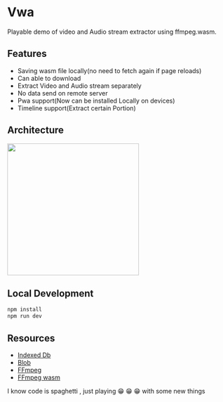 # Vwa

Playable demo of video and Audio stream extractor using ffmpeg.wasm.

## Features

- Saving wasm file locally(no need to fetch again if page reloads)
- Can able to download
- Extract Video and Audio stream separately
- No data send on remote server
- Pwa support(Now can be installed Locally on devices)
- Timeline support(Extract certain Portion)

## Architecture
<img src="img/arch.png" height="300"/>

## Local Development
``` bash
npm install
npm run dev
```

## Resources
- [Indexed Db](https://developer.mozilla.org/en-US/docs/Web/API/IndexedDB_API/Using_IndexedDB)
- [Blob](https://developer.mozilla.org/en-US/docs/Web/API/Blob)
- [FFmpeg](https://ffmpeg.org/ffmpeg.html)
- [FFmpeg wasm](https://github.com/ffmpegwasm/ffmpeg.wasm)


I know code is spaghetti , just playing 😁 😁 😁 with some new things

